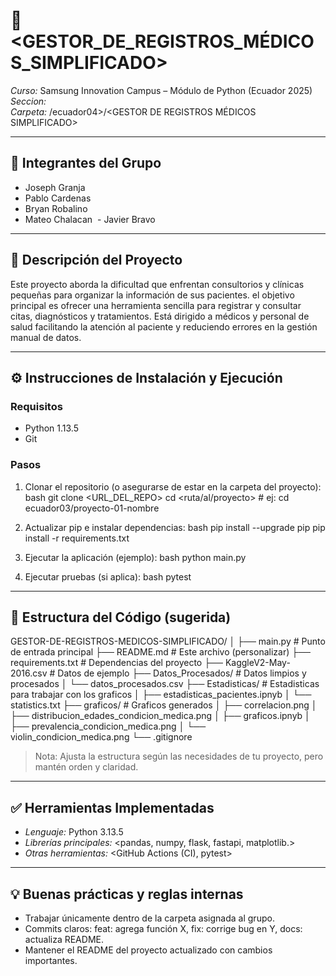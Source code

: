 # 📌 <GESTOR_DE_REGISTROS_MÉDICOS_SIMPLIFICADO>

*Curso:* Samsung Innovation Campus – Módulo de Python (Ecuador 2025)  
*Seccion:* <ecuador04>  
*Carpeta:* /ecuador04>/<GESTOR DE REGISTROS MÉDICOS SIMPLIFICADO>

---

## 👥 Integrantes del Grupo
- Joseph Granja 
- Pablo Cardenas 
- Bryan Robalino
- Mateo Chalacan 
- Javier Bravo

---

## 📝 Descripción del Proyecto
Este proyecto aborda la dificultad que enfrentan consultorios y clínicas pequeñas para organizar la información de sus pacientes. el objetivo principal es ofrecer una herramienta sencilla para registrar y consultar citas, diagnósticos y tratamientos. Está dirigido a médicos y personal de salud facilitando la atención al paciente y reduciendo errores en la gestión manual de datos.

---

## ⚙ Instrucciones de Instalación y Ejecución

### Requisitos
- Python 1.13.5
- Git

### Pasos
1. Clonar el repositorio (o asegurarse de estar en la carpeta del proyecto):
   bash
   git clone <URL_DEL_REPO>
   cd <ruta/al/proyecto>   # ej: cd ecuador03/proyecto-01-nombre
   

2. Actualizar pip e instalar dependencias:
   bash
   pip install --upgrade pip
   pip install -r requirements.txt
   

3. Ejecutar la aplicación (ejemplo):
   bash
   python main.py

4. Ejecutar pruebas (si aplica):
   bash
   pytest
   

---

## 📂 Estructura del Código (sugerida)

GESTOR-DE-REGISTROS-MEDICOS-SIMPLIFICADO/
│
├── main.py               # Punto de entrada principal
├── README.md             # Este archivo (personalizar)
├── requirements.txt      # Dependencias del proyecto
├── KaggleV2-May-2016.csv                 # Datos de ejemplo 
├── Datos_Procesados/                  # Datos limpios y procesados 
│   └── datos_procesados.csv
├── Estadisticas/                 # Estadisticas para trabajar con los graficos
│   ├── estadisticas_pacientes.ipnyb
│   └── statistics.txt
├── graficos/                 # Graficos generados 
│   ├── correlacion.png
│   ├── distribucion_edades_condicion_medica.png
│   ├── graficos.ipnyb
│   ├── prevalencia_condicion_medica.png
│   └── violin_condicion_medica.png
└── .gitignore


> Nota: Ajusta la estructura según las necesidades de tu proyecto, pero mantén orden y claridad.

---

## ✅ Herramientas Implementadas
- *Lenguaje:* Python 3.13.5
- *Librerías principales:* <pandas, numpy, flask, fastapi, matplotlib.>
- *Otras herramientas:* <GitHub Actions (CI), pytest>

---

## 💡 Buenas prácticas y reglas internas
- Trabajar únicamente dentro de la carpeta asignada al grupo.
- Commits claros: feat: agrega función X, fix: corrige bug en Y, docs: actualiza README.
- Mantener el README del proyecto actualizado con cambios importantes.



